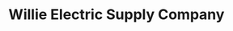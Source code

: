 ---
title: "Willie Electric Supply Company"
url: /modesto/willie-electric-supply-company/
shop: electrical
---
